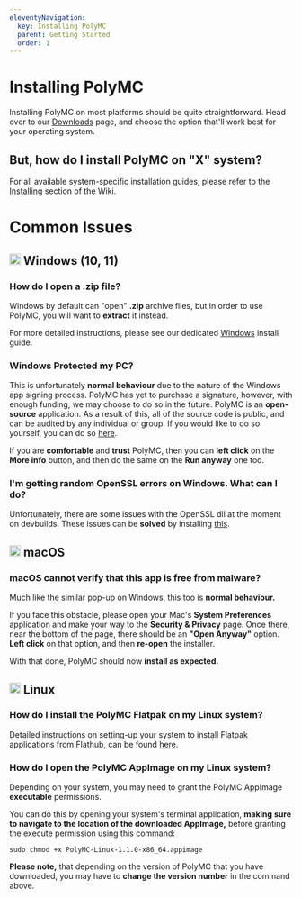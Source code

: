 ```yaml
---
eleventyNavigation:
  key: Installing PolyMC
  parent: Getting Started
  order: 1
---
```


# Installing PolyMC

Installing PolyMC on most platforms should be quite straightforward. Head over to our [Downloads](/download/) page, and choose the option that'll work best for your operating system.

## But, how do I install PolyMC on "X" system?

For all available system-specific installation guides, please refer to the [Installing](../../installing) section of the Wiki.

# Common Issues

## <img src="https://upload.wikimedia.org/wikipedia/commons/9/94/M_box.svg" height="20" /> Windows (10, 11)

### How do I open a .zip file?

Windows by default can "open" **.zip** archive files, but in order to use PolyMC, you will want to **extract** it instead.

For more detailed instructions, please see our dedicated [Windows](../../installing/windows) install guide.

### Windows Protected my PC?

This is unfortunately **normal behaviour** due to the nature of the Windows app signing process. PolyMC has yet to purchase a signature, however, with enough funding, we may choose to do so in the future. PolyMC is an **open-source** application. As a result of this, all of the source code is public, and can be audited by any individual or group. If you would like to do so yourself, you can do so [here](https://github.com/PolyMC/PolyMC).

If you are **comfortable** and **trust** PolyMC, then you can **left click** on the **More info** button, and then do the same on the **Run anyway** one too.

### I'm getting random OpenSSL errors on Windows. What can I do?

Unfortunately, there are some issues with the OpenSSL dll at the moment on devbuilds.
These issues can be **solved** by installing [this](https://download.microsoft.com/download/C/6/D/C6D0FD4E-9E53-4897-9B91-836EBA2AACD3/vcredist_x86.exe).

## <img src="https://upload.wikimedia.org/wikipedia/commons/8/84/Apple_Computer_Logo_rainbow.svg" height="20" /> macOS

### macOS cannot verify that this app is free from malware?

Much like the similar pop-up on Windows, this too is **normal behaviour.**

If you face this obstacle, please open your Mac's **System Preferences** application and make your way to the **Security & Privacy** page. Once there, near the bottom of the page, there should be an **"Open Anyway"** option. **Left click** on that option, and then **re-open** the installer.

With that done, PolyMC should now **install as expected.**

## <img src="https://upload.wikimedia.org/wikipedia/commons/3/3c/TuxFlat.svg" height="20" /> Linux

### How do I install the PolyMC Flatpak on my Linux system?

Detailed instructions on setting-up your system to install Flatpak applications from Flathub, can be found [here](https://flatpak.org/setup/).

### How do I open the PolyMC AppImage on my Linux system?

Depending on your system, you may need to grant the PolyMC AppImage **executable** permissions.

You can do this by opening your system's terminal application, **making sure to navigate to the location of the downloaded AppImage,** before granting the execute permission using this command:

```
sudo chmod +x PolyMC-Linux-1.1.0-x86_64.appimage
```
**Please note,** that depending on the version of PolyMC that you have downloaded, you may have to **change the version number** in the command above.

